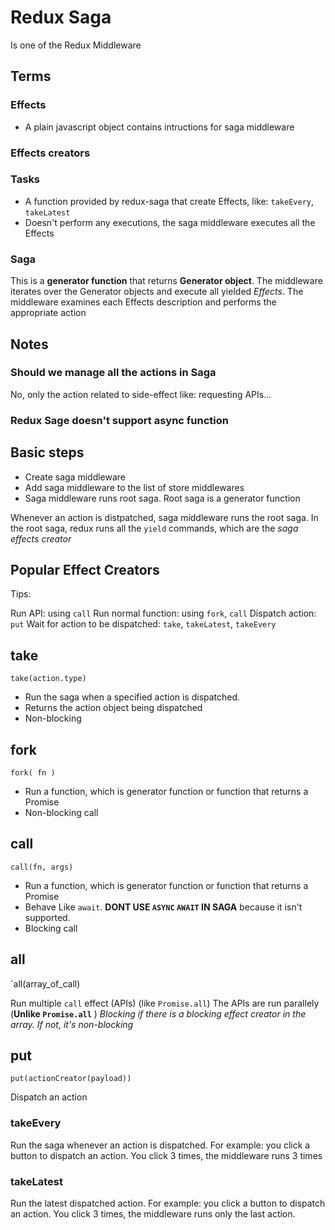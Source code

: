 # Redux Saga

Is one of the Redux Middleware

## Terms

### Effects

- A plain javascript object contains intructions for saga middleware

### Effects creators

### Tasks

- A function provided by redux-saga that create Effects, like: `takeEvery`, `takeLatest`
- Doesn't perform any executions, the saga middleware executes all the Effects

### Saga

This is a **generator function** that returns **Generator object**. The middleware iterates over the Generator objects and execute all yielded *Effects*. The middleware examines each Effects description and performs the appropriate action

## Notes

### Should we manage all the actions in Saga
No, only the action related to side-effect like: requesting APIs...

### Redux Sage doesn't support async function

## Basic steps

- Create saga middleware
- Add saga middleware to the list of store middlewares
- Saga middleware runs root saga. Root saga is a generator function

Whenever an action is distpatched, saga middleware runs the root saga. In the root saga, redux runs all the `yield` commands, which are the
*saga effects creator*

## Popular Effect Creators

Tips:

Run API: using `call`
Run normal function: using `fork`, `call`
Dispatch action: `put`
Wait for action to be dispatched: `take`, `takeLatest`, `takeEvery`

## take

`take(action.type)`

- Run the saga when a specified action is dispatched.
- Returns the action object being dispatched
- Non-blocking

## fork

`fork( fn )`

- Run a function, which is generator function or function that returns a Promise
- Non-blocking call

## call

`call(fn, args)`

- Run a function, which is generator function or function that returns a Promise
- Behave Like `await`. **DONT USE `ASYNC` `AWAIT` IN SAGA** because it isn't supported.
- Blocking call

## all

`all(array_of_call)

Run multiple `call` effect (APIs) (like `Promise.all`)
The APIs are run parallely (**Unlike `Promise.all`** )
*Blocking if there is a blocking effect creator in the array. If not, it's non-blocking*

## put

`put(actionCreator(payload))`

Dispatch an action

### takeEvery

Run the saga whenever an action is dispatched. For example: you click a button to dispatch an action. You click 3 times, the middleware runs 3 times

### takeLatest

Run the latest dispatched action. For example: you click a button to dispatch an action. You click 3 times, the middleware runs only the last action.